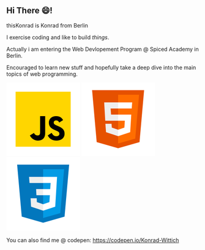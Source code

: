 ## Hi There 😄!

thisKonrad is Konrad from Berlin

I exercise coding and like to build *things*.


Actually i am entering the 
Web Devlopement Program 
@ Spiced Academy in Berlin.

Encouraged to learn new stuff 
and hopefully take a deep dive 
into the main
topics of web programming.


![jS-icon](./icons8-002javascript.svg)  	![jS-icon](./icons8-002html.svg) 	![jS-icon](./icons8-002css.svg)


You can also find me @ codepen:
https://codepen.io/Konrad-Wittich
